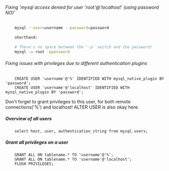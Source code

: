 ###### Fixing 'mysql access denied for user 'root'@'localhost' (using password NO)'
```sh
    mysql --user=username --password=password
    
    shorthand:
    
    # There's no space between the '-p' switch and the password!
    mysql -u root -ppassword
```
###### Fixing issues with privileges due to different authentication plugins
```mysql
    CREATE USER 'username'@'%' IDENTIFIED WITH mysql_native_plugin BY 'password';
    CREATE USER 'username'@'localhost' IDENTIFIED WITH mysql_native_plugin BY 'password';
```    
Don't forget to grant privileges to this user, for both remote connections('%') and localhost!
ALTER USER is also okay here.

##### Overview of all users
```mysql
    select host, user, authentication_string from mysql.users;
```
##### Grant all privileges on a user
```mysql
    GRANT ALL ON tablename.* TO 'username'@'%';
    GRANT ALL ON tablename.* TO 'username'@'localhost';
    FLUSH PRIVILEGES;
```
